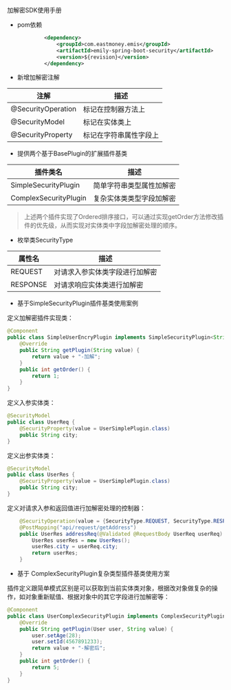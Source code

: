 加解密SDK使用手册

- pom依赖

```xml
            <dependency>
                <groupId>com.eastmoney.emis</groupId>
                <artifactId>emily-spring-boot-security</artifactId>
                <version>${revision}</version>
            </dependency>
```

- 新增加解密注解

| 注解               | 描述                   |
| ------------------ | ---------------------- |
| @SecurityOperation | 标记在控制器方法上     |
| @SecurityModel     | 标记在实体类上         |
| @SecurityProperty  | 标记在字符串属性字段上 |

- 提供两个基于BasePlugin的扩展插件基类

| 插件类名              | 描述                     |
| --------------------- | ------------------------ |
| SimpleSecurityPlugin  | 简单字符串类型属性加解密 |
| ComplexSecurityPlugin | 复杂实体类类型字段加解密 |

> 上述两个插件实现了Ordered排序接口，可以通过实现getOrder方法修改插件的优先级，从而实现对实体类中字段加解密处理的顺序。

- 枚举类SecurityType

| 属性名   | 描述                           |
| -------- | ------------------------------ |
| REQUEST  | 对请求入参实体类字段进行加解密 |
| RESPONSE | 对请求响应实体类进行加解密     |

- 基于SimpleSecurityPlugin插件基类使用案例

定义加解密插件实现类：

```java
@Component
public class SimpleUserEncryPlugin implements SimpleSecurityPlugin<String> {
    @Override
    public String getPlugin(String value) {
        return value + "-加解";
    }
  	public int getOrder() {
        return 1;
    }
}
```

定义入参实体类：

```java
@SecurityModel
public class UserReq {
    @SecurityProperty(value = UserSimplePlugin.class)
    public String city;
}
```

定义出参实体类：

```java
@SecurityModel
public class UserRes {
    @SecurityProperty(value = UserSimplePlugin.class)
    public String city;
}
```

定义对请求入参和返回值进行加解密处理的控制器：

```java
    @SecurityOperation(value = {SecurityType.REQUEST, SecurityType.RESPONSE})
    @PostMapping("api/request/getAddress")
    public UserRes addressReq(@Validated @RequestBody UserReq userReq) {
        UserRes userRes = new UserRes();
        userRes.city = userReq.city;
        return userRes;
    }
```

- 基于 ComplexSecurityPlugin复杂类型插件基类使用方案

插件定义跟简单模式区别是可以获取到当前实体类对象，根据改对象做复杂的操作，如对象重新赋值、根据对象中的其它字段进行加解密等：

```java
@Component
public class UserComplexSecurityPlugin implements ComplexSecurityPlugin<User, String> {
    @Override
    public String getPlugin(User user, String value) {
        user.setAge(28);
        user.setId(4567891233);
        return value + "-解密后";
    }
    public int getOrder() {
        return 5;
    }
}
```

